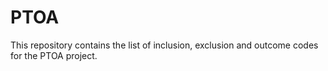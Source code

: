 # PTOA

This repository contains the list of inclusion, exclusion and outcome codes for the PTOA project.
